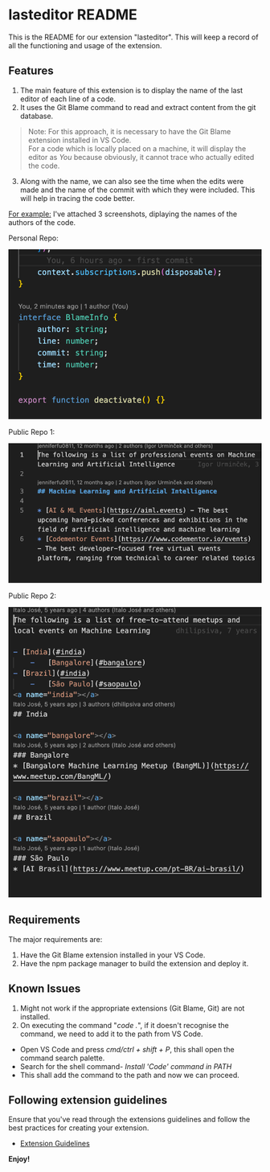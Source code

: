 # lasteditor README

This is the README for our extension "lasteditor".
This will keep a record of all the functioning and usage of the extension.

## Features

1. The main feature of this extension is to display the name of the last editor of each line of a code.
2. It uses the Git Blame command to read and extract content from the git database.
> Note: For this approach, it is necessary to have the Git Blame extension installed in VS Code.<br>For a code which is locally placed on a machine, it will display the editor as *You* because obviously, it cannot trace who actually edited the code.
3. Along with the name, we can also see the time when the edits were made and the name of the commit with which they were included. This will help in tracing the code better.

<u>For example:</u> I've attached 3 screenshots, diplaying the names of the authors of the code.

Personal Repo:

![Alt text](./image/Personal%20eg.png)


Public Repo 1:

![Alt text](./image/Public%20Repo%20eg1.png)

Public Repo 2:

![Alt text](./image/Public%20Repo%20eg2.png)

## Requirements

The major requirements are:
1. Have the Git Blame extension installed in your VS Code.
2. Have the npm package manager to build the extension and deploy it.

<!-- ## Extension Settings

Include if your extension adds any VS Code settings through the `contributes.configuration` extension point.

For example:

This extension contributes the following settings:

* `myExtension.enable`: Enable/disable this extension.
* `myExtension.thing`: Set to `blah` to do something. -->

## Known Issues

1. Might not work if the appropriate extensions (Git Blame, Git) are not installed.
2. On executing the command "*code .*", if it doesn't recognise the command, we need to add it to the path from VS Code.
 - Open VS Code and press *cmd/ctrl + shift + P*, this shall open the command search palette.
 - Search for the shell command- *Install 'Code' command in PATH*
 - This shall add the command to the path and now we can proceed.

<!-- ## Release Notes

Users appreciate release notes as you update your extension.

### 1.0.0

Initial release of ...

### 1.0.1

Fixed issue #.

### 1.1.0

Added features X, Y, and Z.

--- -->

## Following extension guidelines

Ensure that you've read through the extensions guidelines and follow the best practices for creating your extension.

* [Extension Guidelines](https://code.visualstudio.com/api/references/extension-guidelines)

**Enjoy!**
